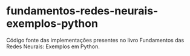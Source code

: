 # fundamentos-redes-neurais-exemplos-python
Código fonte das implementações presentes no livro Fundamentos das Redes Neurais: Exemplos em Python.
